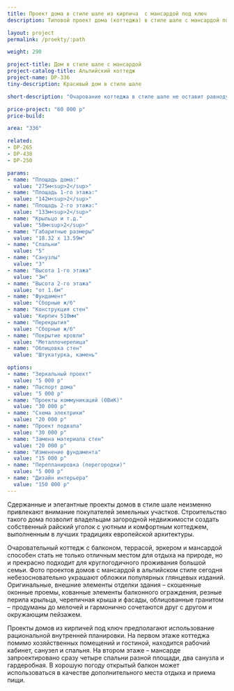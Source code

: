 ```yaml
---
title: Проект дома в стиле шале из кирпича  с мансардой под ключ
description: Типовой проект дома (коттеджа) в стиле шале с мансардой под ключ, из кирпича, газобетона или пеноблоков. Площадь&#58; 336 м.кв.

layout: project
permalink: /proekty/:path

weight: 290

project-title: Дом в стиле шале с мансардой
project-catalog-title: Альпийский коттедж
project-name: DP-336
tiny-description: Красивый дом в стиле шале

short-description: "Очарование коттеджа в стиле шале не оставит равнодушным. Проект предлагает оформить поручни на крыльце, террасе и балконе оригинальными коваными или резными ограждениями, что создает шарм и неповторимость этого дома. «Гостеприимный» коттедж позволит расположить ваших близких в спальне на первом этаже с оборудованным санузлом. А четыре спальни и кабинет делают дом комфортным для жизни большой семьи."

price-project: "60 000 р"
price-build:

area: "336"

related:
- DP-265
- DP-438
- DP-250

params:
- name: "Площадь дома:"
  value: "275м<sup>2</sup>"
- name: "Площадь 1-го этажа:"
  value: "142м<sup>2</sup>"
- name: "Площадь 2-го этажа:"
  value: "133м<sup>2</sup>"
- name: "Крыльцо и т.д."
  value: "58м<sup>2</sup>"
- name: "Габаритные размеры"
  value: "18.32 x 13.59м"
- name: "Спальни"
  value: "5"
- name: "Санузлы"
  value: "3"
- name: "Высота 1-го этажа"
  value: "3м"
- name: "Высота 2-го этажа"
  value: "от 1.6м"
- name: "Фундамент"
  value: "Сборные ж/б"
- name: "Конструкция стен"
  value: "Кирпич 510мм"
- name: "Перекрытия"
  value: "Сборные ж/б"
- name: "Покрытие кровли"
  value: "Металлочерепица"
- name: "Облицовка стен"
  value: "Штукатурка, камень"

options:
- name: "Зеркальный проект"
  value: "5 000 р"
- name: "Паспорт дома"
  value: "5 000 р"
- name: "Проекты коммуникаций (ОВиК)"
  value: "30 000 р"
- name: "Схема электрики"
  value: "20 000 р"
- name: "Проект подвала"
  value: "30 000 р"
- name: "Замена материала стен"
  value: "20 000 р"
- name: "Изменение фундамента"
  value: "15 000 р"
- name: "Перепланировка (перегородки)"
  value: "5 000 р"
- name: "Дизайн интерьера"
  value: "150 000 р"
---
```

Сдержанные и элегантные проекты домов в стиле шале неизменно привлекают внимание покупателей земельных участков. Строительство такого дома позволит владельцам загородной недвижимости создать собственный райский уголок с уютным и комфортным коттеджем, выполненным в лучших традициях европейской архитектуры.

Очаровательный коттедж с балконом, террасой, эркером и мансардой способен стать не только отличным местом для отдыха на природе, но и прекрасно подходит для круглогодичного проживания большой семьи. Фото проектов домов с мансардой в альпийском стиле сегодня небезосновательно украшают обложки популярных глянцевых изданий. Оригинальные, внешние элементы отделки здания – скошенные оконные проемы, кованные элементы балконного ограждения, резные перила крыльца, черепичная крыша и фасады, облицованные гранитом – продуманы до мелочей и гармонично сочетаются друг с другом и окружающим пейзажем.

Проекты домов из кирпичей под ключ предполагают использование рациональной внутренней планировки. На первом этаже коттеджа помимо хозяйственных помещений и гостиной, находится рабочий кабинет, санузел и спальня. На втором этаже – мансарде запроектировано сразу четыре спальни разной площади, два санузла и гардеробная. В хорошую погоду открытый балкон может использоваться в качестве дополнительного места отдыха и приема пищи.